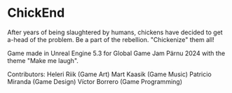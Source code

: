 # ChickEnd
After years of being slaughtered by humans, chickens have decided to get a-head of the problem.
Be a part of the rebellion.
"Chickenize" them all!

Game made in Unreal Engine 5.3 for Global Game Jam Pärnu 2024 with the theme "Make me laugh".

Contributors:
Heleri Riik (Game Art)
Mart Kaasik (Game Music)
Patricio Miranda (Game Design)
Víctor Borrero (Game Programming)
